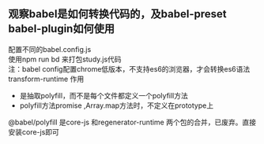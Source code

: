 ## 观察babel是如何转换代码的，及babel-preset babel-plugin如何使用  
配置不同的babel.config.js  
使用npm run bd 来打包study.js代码  
注：babel config配置chrome低版本，不支持es6的浏览器，才会转换es6语法  
transform-runtime 作用
* 是抽取polyfill，而不是每个文件都定义一个polyfill方法
* polyfill方法promise ,Array.map方法时，不定义在prototype上
  
@babel/polyfill 是core-js 和regenerator-runtime 两个包的合并，已废弃。直接安装core-js即可